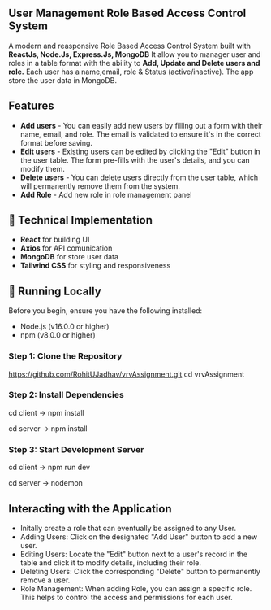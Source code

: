## User Management Role Based Access Control System
A modern and reasponsive Role Based Access Control System built with **ReactJs, Node.Js, Express.Js, MongoDB** 
It allow you to manager user and roles in a table format with the ability to **Add, Update and Delete users and role.** Each user has a name,email, role & Status (active/inactive). The app store the user data in MongoDB.

## Features
* **Add users** - You can easily add new users by filling out a form with their name, email, and role. The email is validated to ensure it's in the  correct format before saving.
* **Edit users** -  Existing users can be edited by clicking the "Edit" button in the user table. The form pre-fills with the user's details, and you    can  modify them.
* **Delete users** - You can delete users directly from the user table, which will permanently remove them from the system.
* **Add Role** - Add new role in role management panel

## 🚀 Technical Implementation
* **React** for building UI
* **Axios** for API comunication
*  **MongoDB** for store user data
*  **Tailwind CSS** for styling and responsiveness


  ## 🚀 Running Locally
Before you begin, ensure you have the following installed:
* Node.js (v16.0.0 or higher)
* npm (v8.0.0 or higher)

###  Step 1: Clone the Repository
https://github.com/RohitUJadhav/vrvAssignment.git
cd vrvAssignment 

### Step 2: Install Dependencies
cd client  -> npm install

cd server -> npm install

### Step 3: Start Development Server
cd client -> npm run dev

cd server -> nodemon

## Interacting with the Application
* Initally create a role that can eventually be assigned to any User.
* Adding Users: Click on the designated "Add User" button to add a new user.
* Editing Users: Locate the "Edit" button next to a user's record in the table and click it to modify details, including their role.
* Deleting Users: Click the corresponding "Delete" button to permanently remove a user.
* Role Management: When adding  Role, you can assign a specific role. This helps to control the access and permissions for each user.

